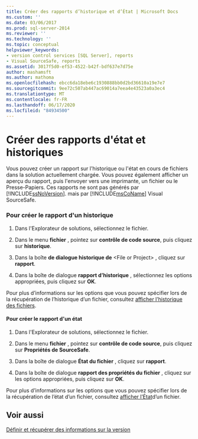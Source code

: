 ```yaml
---
title: Créer des rapports d’historique et d’État | Microsoft Docs
ms.custom: ''
ms.date: 03/06/2017
ms.prod: sql-server-2014
ms.reviewer: ''
ms.technology: ''
ms.topic: conceptual
helpviewer_keywords:
- version control services [SQL Server], reports
- Visual SourceSafe, reports
ms.assetid: 3017f5d0-ef53-4522-b42f-bdf637e7d75e
author: mashamsft
ms.author: mathoma
ms.openlocfilehash: ebcc6da18ebe6c1930888bb0d2bd36610a19e7e7
ms.sourcegitcommit: 9ee72c507ab447ac69014a7eea4e43523a0a3ec4
ms.translationtype: MT
ms.contentlocale: fr-FR
ms.lasthandoff: 06/17/2020
ms.locfileid: "84934500"
---
```

# <a name="create-history-and-status-reports"></a>Créer des rapports d'état et historiques
  Vous pouvez créer un rapport sur l'historique ou l'état en cours de fichiers dans la solution actuellement chargée. Vous pouvez également afficher un aperçu du rapport, puis l'envoyer vers une imprimante, un fichier ou le Presse-Papiers. Ces rapports ne sont pas générés par [!INCLUDE[ssNoVersion](../includes/ssnoversion-md.md)]. mais par [!INCLUDE[msCoName](../includes/msconame-md.md)] Visual SourceSafe.  
  
### <a name="to-create-a-history-report"></a>Pour créer le rapport d'un historique  
  
1.  Dans l'Explorateur de solutions, sélectionnez le fichier.  
  
2.  Dans le menu **fichier** , pointez sur **contrôle de code source**, puis cliquez sur **historique**.  
  
3.  Dans la boîte **de dialogue historique de** \<File or Project> , cliquez sur **rapport**.  
  
4.  Dans la boîte de dialogue **rapport d’historique** , sélectionnez les options appropriées, puis cliquez sur **OK**.  
  
 Pour plus d’informations sur les options que vous pouvez spécifier lors de la récupération de l’historique d’un fichier, consultez [afficher l’historique des fichiers](../../2014/database-engine/view-file-history.md).  
  
#### <a name="to-create-a-status-report"></a>Pour créer le rapport d'un état  
  
1.  Dans l'Explorateur de solutions, sélectionnez le fichier.  
  
2.  Dans le menu **fichier** , pointez sur **contrôle de code source**, puis cliquez sur **Propriétés de SourceSafe**.  
  
3.  Dans la boîte de dialogue **État du fichier** , cliquez sur **rapport**.  
  
4.  Dans la boîte de dialogue **rapport des propriétés du fichier** , cliquez sur les options appropriées, puis cliquez sur **OK**.  
  
 Pour plus d’informations sur les options que vous pouvez spécifier lors de la récupération de l’état d’un fichier, consultez [afficher l’État](../../2014/database-engine/view-file-status.md)d’un fichier.  
  
## <a name="see-also"></a>Voir aussi  
 [Définir et récupérer des informations sur la version](../../2014/database-engine/set-and-retrieve-version-information.md)  
  
  
